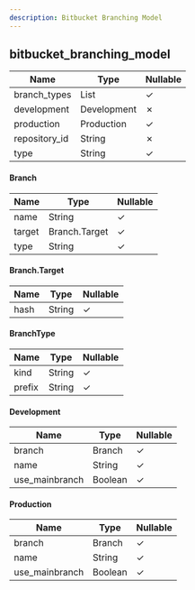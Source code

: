 ```yaml
---
description: Bitbucket Branching Model
---
```

bitbucket_branching_model
-------------------------

| **Name**      | **Type**         | **Nullable** |
| ------------- | ---------------- | ------------ |
| branch_types  | List<BranchType> | &check;      |
| development   | Development      | &cross;      |
| production    | Production       | &check;      |
| repository_id | String           | &cross;      |
| type          | String           | &check;      |

#### Branch
| **Name** | **Type**      | **Nullable** |
| -------- | ------------- | ------------ |
| name     | String        | &check;      |
| target   | Branch.Target | &check;      |
| type     | String        | &check;      |

#### Branch.Target
| **Name** | **Type** | **Nullable** |
| -------- | -------- | ------------ |
| hash     | String   | &check;      |

#### BranchType
| **Name** | **Type** | **Nullable** |
| -------- | -------- | ------------ |
| kind     | String   | &check;      |
| prefix   | String   | &check;      |

#### Development
| **Name**       | **Type** | **Nullable** |
| -------------- | -------- | ------------ |
| branch         | Branch   | &check;      |
| name           | String   | &check;      |
| use_mainbranch | Boolean  | &check;      |

#### Production
| **Name**       | **Type** | **Nullable** |
| -------------- | -------- | ------------ |
| branch         | Branch   | &check;      |
| name           | String   | &check;      |
| use_mainbranch | Boolean  | &check;      |
